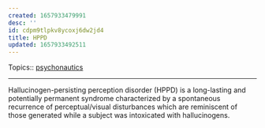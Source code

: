 ```yaml
---
created: 1657933479991
desc: ''
id: cdpm9tlpkv8ycoxj6dw2jd4
title: HPPD
updated: 1657933492511
---
```

   
Topics::  [psychonautics](../topics/psychonautics.md)   
   
   
---   
   
Hallucinogen-persisting perception disorder (HPPD) is a long-lasting and potentially permanent syndrome characterized by a spontaneous recurrence of perceptual/visual disturbances which are reminiscent of those generated while a subject was intoxicated with hallucinogens.